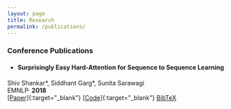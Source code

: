 ```yaml
---
layout: page
title: Research
permalink: /publications/
---
```

### Conference Publications

* #### Surprisingly Easy Hard-Attention for Sequence to Sequence Learning

Shiv Shankar\*, Siddhant Garg\*, Sunita Sarawagi <br />
EMNLP· **2018**<br />
[[Paper]](https://www.aclweb.org/anthology/D18-1065.pdf){:target="_blank"} [[Code]](https://github.com/sid7954/beam-joint-attention){:target="_blank"} [BibTeX](https://sid7954.github.io) <br />
